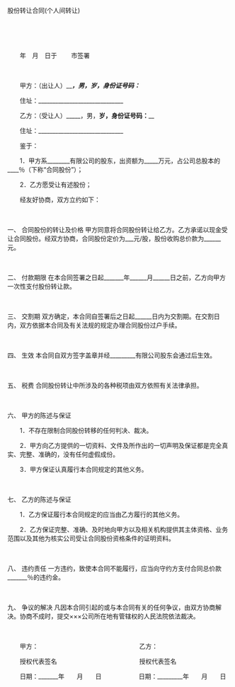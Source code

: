 



股份转让合同(个人间转让)



 

　　

　　


 　　年　月　日于　　 市签署
 
　　



　　甲方：（出让人）_______，男，_____岁，身份证号码：__________

　　住址：______________________________　　

　　乙方：（受让人）_____，男，________岁，身份证号码：__________

　　住址：______________________________　　

　　鉴于：　　

　　1．甲方系________有限公司的股东，出资额为_____万元，占公司总股本的____％（下称“合同股份”）；　　

　　2．乙方愿受让有述股份；　　

　　经友好协商，双方立约如下：

　　

一、
合同股份的转让及价格 甲方同意将合同股份转让给乙方。乙方承诺以现金受让合同股份。经双方协商，合同股份定价为___元/股，股份收购总价款为______元。

　　

二、
付款期限 在本合同签署之日起_______年______月______日之前，乙方向甲方一次性支付股份转让款。

　　

三、
交割期 双方确定，本合同自签署后之日起______日内为交割期。在交割日内，双方依据本合同及有关法规的规定办理合同股份过户手续。

　　

四、
生效 本合同自双方签字盖章并经_________有限公司股东会通过后生效。

　　

五、
税费 合同股份转让中所涉及的各种税项由双方依照有关法律承担。

　　

六、
甲方的陈述与保证　　

　　1．不存在限制合同股份转移的任何判决、裁决。

　　2．甲方向乙方提供的一切资料、文件及所作出的一切声明及保证都是完全真实、完整、准确的，没有任何虚假成份。

　　3．甲方保证认真履行本合同规定的其他义务。

　　

七、
乙方的陈述与保证　　

　　1．乙方保证履行本合同规定的应当由乙方履行的其他义务。　　

　　2．乙方保证完整、准确、及时地向甲方以及相关机构提供其主体资格、业务范围以及其他为核实公司受让合同股份资格条件的证明资料。

　　

八、
违约责任 一方违约，致使本合同不能履行，应当向守约方支付合同总价款_______％的违约金。

　　

九、
争议的解决 凡因本合同引起的或与本合同有关的任何争议，由双方协商解决。协商不成时，提交×××公司所在地有管辖权的人民法院依法裁决。　　

　　

　　甲方：　　　　　　　　　　　　　　　　 乙方：

　　授权代表签名　　　　　　　　　　　　　 授权代表签名

　　日期：_______年　　月　　日　　　　　　日期：_________年　　月　　日